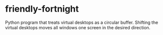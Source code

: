 # friendly-fortnight
Python program that treats virtual desktops as a circular buffer.  Shifting the virtual desktops moves all windows one screen in the desired direction.
